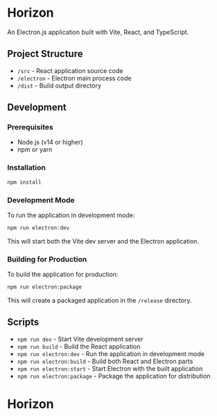 # Horizon

An Electron.js application built with Vite, React, and TypeScript.

## Project Structure

- `/src` - React application source code
- `/electron` - Electron main process code
- `/dist` - Build output directory

## Development

### Prerequisites

- Node.js (v14 or higher)
- npm or yarn

### Installation

```bash
npm install
```

### Development Mode

To run the application in development mode:

```bash
npm run electron:dev
```

This will start both the Vite dev server and the Electron application.

### Building for Production

To build the application for production:

```bash
npm run electron:package
```

This will create a packaged application in the `/release` directory.

## Scripts

- `npm run dev` - Start Vite development server
- `npm run build` - Build the React application
- `npm run electron:dev` - Run the application in development mode
- `npm run electron:build` - Build both React and Electron parts
- `npm run electron:start` - Start Electron with the built application
- `npm run electron:package` - Package the application for distribution
# Horizon

